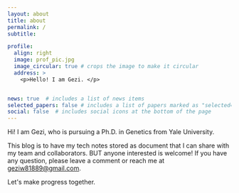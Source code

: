 ```yaml
---
layout: about
title: about
permalink: /
subtitle: 

profile:
  align: right
  image: prof_pic.jpg
  image_circular: true # crops the image to make it circular
  address: >
    <p>Hello! I am Gezi. </p>


news: true  # includes a list of news items
selected_papers: false # includes a list of papers marked as "selected={true}"
social: false  # includes social icons at the bottom of the page
---
```


Hi! I am Gezi, who is pursuing a Ph.D. in Genetics from Yale University. 

This blog is to have my tech notes stored as document that I can share with my team and collaborators. BUT anyone interested is welcome! If you have any question, please leave a comment or reach me at geziw81889@gmail.com. 

Let's make progress together. 
